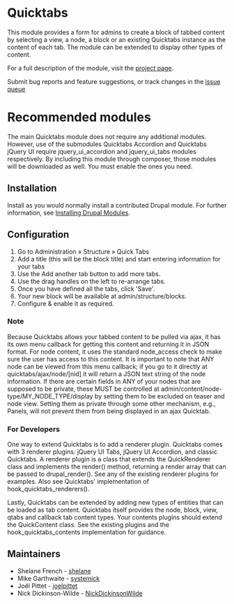 # Quicktabs

This module provides a form for admins to create a block of tabbed content by
selecting a view, a node, a block or an existing Quicktabs instance as the
content of each tab. The module can be extended to display other types of
content.

For a full description of the module, visit the
[project page](https://www.drupal.org/project/quicktabs).

Submit bug reports and feature suggestions, or track changes in the
[issue queue](https://www.drupal.org/project/issues/quicktabs)

# Recommended modules

The main Quicktabs module does not require any additional modules. However, use
of the submodules Quicktabs Accordion and Quicktabs jQuery UI require
jquery_ui_accordion and jquery_ui_tabs modules respectively. By including this
module through composer, those modules will be downloaded as well. You must
enable the ones you need.

## Installation

Install as you would normally install a contributed Drupal module. For further
information, see
[Installing Drupal Modules](https://www.drupal.org/docs/extending-drupal/installing-drupal-modules).

## Configuration

1. Go to Administration » Structure » Quick Tabs
1. Add a title (this will be the block title) and start entering information for your tabs
1. Use the Add another tab button to add more tabs.
1. Use the drag handles on the left to re-arrange tabs.
1. Once you have defined all the tabs, click 'Save'.
1. Your new block will be available at admin/structure/blocks.
1. Configure & enable it as required.

### Note

Because Quicktabs allows your tabbed content to be pulled via ajax, it has its
own menu callback for getting this content and returning it in JSON format. For
node content, it uses the standard node_access check to make sure the user has
access to this content. It is important to note that ANY node can be viewed
from this menu callback; if you go to it directly at quicktabs/ajax/node/[nid]
it will return a JSON text string of the node information. If there are certain
fields in ANY of your nodes that are supposed to be private, these MUST be
controlled at admin/content/node-type/MY_NODE_TYPE/display by setting them to
be excluded on teaser and node view. Setting them as private through some other
mechanism, e.g., Panels, will not prevent them from being displayed in an ajax
Quicktab.

### For Developers

One way to extend Quicktabs is to add a renderer plugin. Quicktabs comes with
3 renderer plugins: jQuery UI Tabs, jQuery UI Accordion, and classic Quicktabs.
A renderer plugin is a class that extends the QuickRenderer class and implements
the render() method, returning a render array that can be passed to
drupal_render(). See any of the existing renderer plugins for examples. Also see
Quicktabs' implementation of hook_quicktabs_renderers().

Lastly, Quicktabs can be extended by adding new types of entities that can be
loaded as tab content. Quicktabs itself provides the node, block, view, qtabs
and callback tab content types. Your contents plugins should extend the
QuickContent class. See the existing plugins and the hook_quicktabs_contents
implementation for guidance.

## Maintainers

- Shelane French - [shelane](https://www.drupal.org/u/shelane)
- Mike Garthwaite - [systemick](https://www.drupal.org/u/systemick)
- Joël Pittet - [joelpittet](https://www.drupal.org/u/joelpittet)
- Nick Dickinson-Wilde - [NickDickinsonWilde](https://www.drupal.org/u/nickdickinsonwilde)

